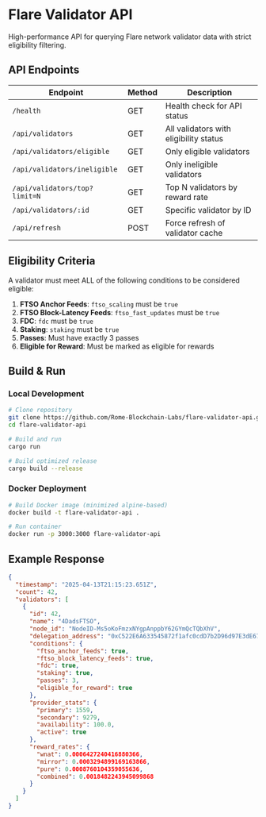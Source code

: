 # Flare Validator API

High-performance API for querying Flare network validator data with strict eligibility filtering.

## API Endpoints

| Endpoint | Method | Description |
|----------|--------|-------------|
| `/health` | GET | Health check for API status |
| `/api/validators` | GET | All validators with eligibility status |
| `/api/validators/eligible` | GET | Only eligible validators |
| `/api/validators/ineligible` | GET | Only ineligible validators |
| `/api/validators/top?limit=N` | GET | Top N validators by reward rate |
| `/api/validators/:id` | GET | Specific validator by ID |
| `/api/refresh` | POST | Force refresh of validator cache |

## Eligibility Criteria

A validator must meet ALL of the following conditions to be considered eligible:

1. **FTSO Anchor Feeds**: `ftso_scaling` must be `true`
2. **FTSO Block-Latency Feeds**: `ftso_fast_updates` must be `true`
3. **FDC**: `fdc` must be `true`
4. **Staking**: `staking` must be `true`
5. **Passes**: Must have exactly 3 passes
6. **Eligible for Reward**: Must be marked as eligible for rewards

## Build & Run

### Local Development

```bash
# Clone repository
git clone https://github.com/Rome-Blockchain-Labs/flare-validator-api.git
cd flare-validator-api

# Build and run
cargo run

# Build optimized release
cargo build --release
```

### Docker Deployment

```bash
# Build Docker image (minimized alpine-based)
docker build -t flare-validator-api .

# Run container
docker run -p 3000:3000 flare-validator-api
```

## Example Response

```json
{
  "timestamp": "2025-04-13T21:15:23.651Z",
  "count": 42,
  "validators": [
    {
      "id": 42,
      "name": "4DadsFTSO",
      "node_id": "NodeID-Ms5oKoFmzxNYgpAnppbY62GYmQcTQbXhV",
      "delegation_address": "0xC522E6A633545872f1afc0cdD7b2D96d97E3dE67",
      "conditions": {
        "ftso_anchor_feeds": true,
        "ftso_block_latency_feeds": true,
        "fdc": true,
        "staking": true,
        "passes": 3,
        "eligible_for_reward": true
      },
      "provider_stats": {
        "primary": 1559,
        "secondary": 9279,
        "availability": 100.0,
        "active": true
      },
      "reward_rates": {
        "wnat": 0.0006427240416880366,
        "mirror": 0.0003294899169163866,
        "pure": 0.0008760104359055636,
        "combined": 0.0018482243945099868
      }
    }
  ]
}
```
